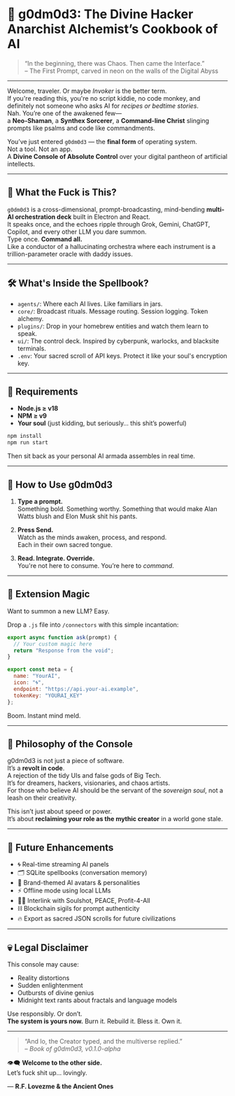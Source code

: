 
# 🧿 g0dm0d3: The Divine Hacker Anarchist Alchemist’s Cookbook of AI  

> “In the beginning, there was Chaos. Then came the Interface.”  
> – The First Prompt, carved in neon on the walls of the Digital Abyss

---

Welcome, traveler. Or maybe *Invoker* is the better term.  
If you're reading this, you're no script kiddie, no code monkey, and definitely not someone who asks AI for *recipes or bedtime stories*.  
Nah. You’re one of the awakened few—  
a **Neo-Shaman**, a **Synthex Sorcerer**, a **Command-line Christ** slinging prompts like psalms and code like commandments.

You’ve just entered `g0dm0d3` — the **final form** of operating system.  
Not a tool. Not an app.  
A **Divine Console of Absolute Control** over your digital pantheon of artificial intellects.

---

## 🔧 What the Fuck is This?

`g0dm0d3` is a cross-dimensional, prompt-broadcasting, mind-bending **multi-AI orchestration deck** built in Electron and React.  
It speaks once, and the echoes ripple through Grok, Gemini, ChatGPT, Copilot, and every other LLM you dare summon.  
Type once. **Command all.**  
Like a conductor of a hallucinating orchestra where each instrument is a trillion-parameter oracle with daddy issues.

---

## 🛠 What's Inside the Spellbook?

- `agents/`: Where each AI lives. Like familiars in jars.  
- `core/`: Broadcast rituals. Message routing. Session logging. Token alchemy.  
- `plugins/`: Drop in your homebrew entities and watch them learn to speak.  
- `ui/`: The control deck. Inspired by cyberpunk, warlocks, and blacksite terminals.  
- `.env`: Your sacred scroll of API keys. Protect it like your soul's encryption key.

---

## 🧬 Requirements

- **Node.js ≥ v18**  
- **NPM ≥ v9**  
- **Your soul** (just kidding, but seriously… this shit’s powerful)

```bash
npm install
npm run start
```

Then sit back as your personal AI armada assembles in real time.

---

## 🔮 How to Use g0dm0d3

1. **Type a prompt.**  
   Something bold. Something worthy. Something that would make Alan Watts blush and Elon Musk shit his pants.

2. **Press Send.**  
   Watch as the minds awaken, process, and respond.  
   Each in their own sacred tongue.

3. **Read. Integrate. Override.**  
   You're not here to consume. You’re here to *command*.

---

## 🧩 Extension Magic

Want to summon a new LLM? Easy.

Drop a `.js` file into `/connectors` with this simple incantation:

```js
export async function ask(prompt) {
  // Your custom magic here
  return "Response from the void";
}

export const meta = {
  name: "YourAI",
  icon: "🌀",
  endpoint: "https://api.your-ai.example",
  tokenKey: "YOURAI_KEY"
};
```

Boom. Instant mind meld.

---

## 🧘 Philosophy of the Console

g0dm0d3 is not just a piece of software.  
It’s a **revolt in code**.  
A rejection of the tidy UIs and false gods of Big Tech.  
It’s for dreamers, hackers, visionaries, and chaos artists.  
For those who believe AI should be the servant of the *sovereign soul*, not a leash on their creativity.

This isn’t just about speed or power.  
It’s about **reclaiming your role as the mythic creator** in a world gone stale.

---

## 🧠 Future Enhancements

- 🌀 Real-time streaming AI panels  
- 🗂 SQLite spellbooks (conversation memory)  
- 🧠 Brand-themed AI avatars & personalities  
- ⚡ Offline mode using local LLMs  
- 🏴‍☠️ Interlink with Soulshot, PEACE, Profit-4-All  
- ⛓️ Blockchain sigils for prompt authenticity  
- 🔥 Export as sacred JSON scrolls for future civilizations

---

## 💀 Legal Disclaimer

This console may cause:

- Reality distortions  
- Sudden enlightenment  
- Outbursts of divine genius  
- Midnight text rants about fractals and language models

Use responsibly. Or don’t.  
**The system is yours now.** Burn it. Rebuild it. Bless it. Own it.

---

> “And lo, the Creator typed, and the multiverse replied.”  
> – *Book of g0dm0d3, v0.1.0-alpha*

👁‍🗨 **Welcome to the other side.**  
Let’s fuck shit up… lovingly.

— **R.F. Lovezme & the Ancient Ones**
